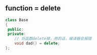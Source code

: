 ## function = delete

```c++
class Base
{
 public:
 private:
    // 将函数delete掉，用的话，编译器会报错
    void dad() = delete;
};
```